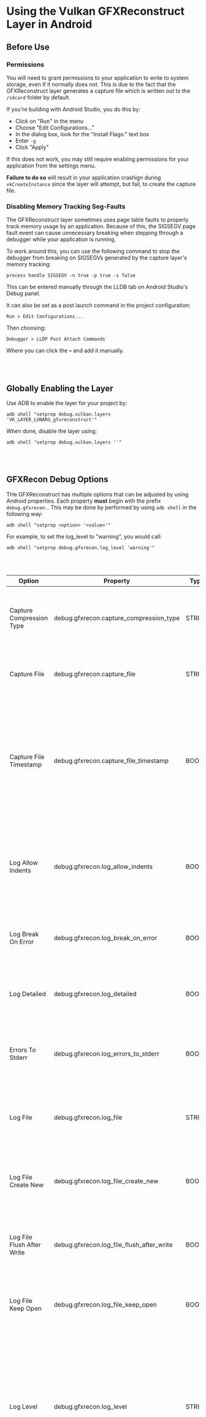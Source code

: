 # Using the Vulkan GFXReconstruct Layer in Android

## Before Use

### Permissions

You will need to grant permissions to your application to write to
system storage, even if it normally does not.
This is due to the fact that the GFXReconstruct layer generates a
capture file which is written out to the `/sdcard` folder by default.

If you're building with Android Studio, you do this by:
 * Click on "Run" in the menu
 * Choose "Edit Configurations..."
 * In the dialog box, look for the "Install Flags:" text box
 * Enter `-g`
 * Click "Apply"

If this does not work, you may still require enabling permissions for
your application from the settings menu.

**Failure to do so** will result in your application crashign during `vkCreateInstance`
since the layer will attempt, but fail, to create the capture file.

### Disabling Memory Tracking Seg-Faults

The GFXReconstruct layer sometimes uses page table faults to properly
track memory usage by an application.
Because of this, the SIGSEGV page fault event can cause unnecessary
breaking when stepping through a debugger while your application is
running.

To work around this, you can use the following command to stop the
debugger from breaking on SIGSEGVs generated by the capture layer's
memory tracking:

```
process handle SIGSEGV -n true -p true -s false
```

This can be entered manually through the LLDB tab on Android Studio's
Debug panel.

It can also be set as a post launch command in the project configuration:

```
Run > Edit Configurations...
```

Then choosing:

```
Debugger > LLDP Post Attach Commands
```

Where you can click the `+` and add it manually.

<br></br>

## Globally Enabling the Layer

Use ADB to enable the layer for your project by:

```
adb shell "setprop debug.vulkan.layers 'VK_LAYER_LUNARG_gfxreconstruct'"
```

When done, disable the layer using:

```
adb shell "setprop debug.vulkan.layers ''"
```

<br></br>

## GFXRecon Debug Options

THe GFXReconstruct has multiple options that can be adjusted by using
Android properties.
Each property **must** begin with the prefix `debug.gfxrecon.`.
This may be done by performed by using `adb shell` in the following way:

```
adb shell "setprop <option> '<value>'"
```

For example, to set the log_level to "warning", you would call:

```
adb shell "setprop debug.gfxrecon.log_level 'warning'"
```

<br></br>

Option | Property | Type | Description
------| ------------- |------|-------------
Capture Compression Type | debug.gfxrecon.capture_compression_type | STRING | Define a specific compression type to use when capturing content.  Valid values are: "LZ4", "ZLIB", and "NONE".
Capture File | debug.gfxrecon.capture_file | STRING | This option allows you to override the default path and name of the capture file.
Capture File Timestamp | debug.gfxrecon.capture_file_timestamp | BOOL | This option lets you indicate if you want the capture file name to include the timestamp at creation time. This is important if your application could generate more than one and would normally clobber the original file's contents.
Log Allow Indents | debug.gfxrecon.log_allow_indents | BOOL | This is an option to allow indent formatting in the strings to attempt to make things easier to read. Although indenting is used in very limited circumstances currently.
Log Break On Error | debug.gfxrecon.log_break_on_error | BOOL | This option allows you to force the layer to break if it encounters an error so you can debug it easily.
Log Detailed | debug.gfxrecon.log_detailed | BOOL | Enable detailed logging messages (includes file name and location where triggered from).
Errors To Stderr | debug.gfxrecon.log_errors_to_stderr | BOOL | This option allows you to force all error messages that would be normally logged to also output to stderr.
Log File | debug.gfxrecon.log_file | STRING | This option allows you to define the path and name of a log file that will be generated with log messages.
Log File Create New | debug.gfxrecon.log_file_create_new | BOOL | This option indicates that you want to either create a new file every time the layer is triggered, or append to the old log file.
Log File Flush After Write | debug.gfxrecon.log_file_flush_after_write | BOOL | This option allows you to force a flush after every log file write to make sure you don't loose messages in a buffer.
Log File Keep Open | debug.gfxrecon.log_file_keep_open | BOOL | This option forces the log file to remain open after it's created to allow for faster recording of log messages.
Log Level | debug.gfxrecon.log_level | STRING | This option allows you to choose what log level you desire to trigger.  Available options include: "debug", "info", "warning", "error", and "fatal".  Any level selected will include all levels listed after it.  For example, choosing "warning" will also log out "error" and "fatal" messages.
Log Output To Console | debug.gfxrecon.log_output_to_console | BOOL | This option allows log messages to be written out to stdout (or whatever debug console is available on the target platform.
Memory Tracking Mode | debug.gfxrecon.memory_tracking_mode | STRING | This option allows the user to determine what memory tracking mode the layer uses when handling memory.  Available options are: "page_guard", "assisted" and "unassisted".  <ul><li>"unassisted" assumes the application does not flush, so writes all mapped data on an `vkUnmapMemory` or `vkQueueSubmit` call.</li> <li>"assisted" assumes the application will always flush after writing to mapped memory, so will only write on a flush.</li> <li>"page_guard" is used to determine which regions of memory to write on an `vkUnmapMemory` or `vkQueueSubmit` call.  "page_guard" also shadows uncached memory so as to properly provide all memory it can.</li></ul>

<br></br>

## Capture Files

By default, capture files are dumped out to the `/sdcard`, and will
use the name `gfxrecon_capture.gfxr`:

 ```
/sdcard/gfxrecon_capture.gfxr
```

Enabling timestamps may be needed since many applications create Vulkan items in
one thread to validate available functionality.
Those same apps, then exit that thread, and start a new thread creating items.
Some applications even create additional Vulkan items after the main functionality
has completed which can result in overwritten capture data.


### Overriding the Default Name

You may override the name and location of the capture file by setting the
property `debug.gfxrecon.capture_file` to point to what you would like to
output as defined above in [GFXRecon Debug Options](#gfxrecon-debug-options).

This may be done by performed by using `adb shell` in the following way:

```
adb shell "setprop debug.gfxrecon.capture_file '<your_path_and_file_name_here>.gfxr'"
```

### Timestamps

If you enable file timestamps, this file will actually be created new every
call based on the time the application first access the layer in its
`vkCreateInstance` call:

 ```
/sdcard/gfxrecon_capture_yyyymmddThhmmss.gfxr
```

Where the lower-case letters stand for: Year, Month, Day, Hour, Minute, Second.
The `T` is left alone to indicate that this is a date/time.

For example:  `gfxrecon_capture_20181125T083227.gfxr`


